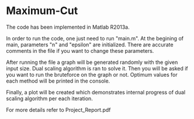 # Maximum-Cut
The code has been implemented in Matlab R2013a.

In order to run the code, one just need to run "main.m".
At the begining of main, parameters "n" and "epsilon" are 
initialized. There are accurate comments in the file if 
you want to change these parameters.

After running the file a graph will be generated randomly 
with the given input size. Dual scaling algorithm is ran 
to solve it. Then you will be asked if you want to run the 
bruteforce on the graph or not. Optimum values for each 
method will be printed in the console.

Finally, a plot will be created which demonstrates internal
progress of dual scaling algorithm per each iteration.

For more details refer to Project_Report.pdf 
